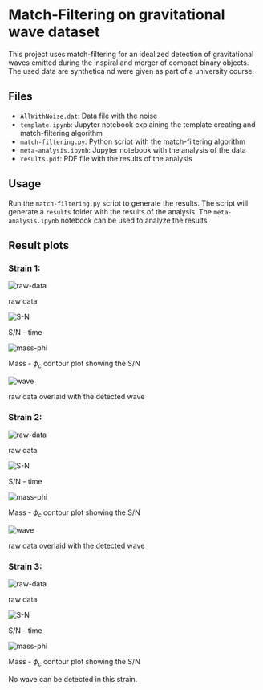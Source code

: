 # Match-Filtering on gravitational wave dataset

This project uses match-filtering for an idealized detection of gravitational waves emitted during the inspiral and merger of compact binary objects. The used data are synthetica nd were given as part of a university course.

## Files
- `AllWithNoise.dat`: Data file with the noise
- `template.ipynb`: Jupyter notebook explaining the template creating and match-filtering algorithm
- `match-filtering.py`: Python script with the match-filtering algorithm
- `meta-analysis.ipynb`: Jupyter notebook with the analysis of the data
- `results.pdf`: PDF file with the results of the analysis

## Usage

Run the `match-filtering.py` script to generate the results. The script will generate a `results` folder with the results of the analysis. The `meta-analysis.ipynb` notebook can be used to analyze the results.

## Result plots
### Strain 1:

![raw-data](plots/raw_1.png)

raw data 


![S-N](plots/time_merger_1.png)

S/N - time


![mass-phi](plots/contourf_1.png)

Mass - $\phi_c$ contour plot showing the S/N


![wave](plots/wave_1.png)

raw data overlaid with the detected wave


### Strain 2:

![raw-data](plots/raw_2.png)

raw data


![S-N](plots/time_merger_2.png)

S/N - time


![mass-phi](plots/contourf_2.png)

Mass - $\phi_c$ contour plot showing the S/N


![wave](plots/wave_2.png)

raw data overlaid with the detected wave


### Strain 3:

![raw-data](plots/raw_3.png)

raw data


![S-N](plots/time_merger_3.png)

S/N - time


![mass-phi](plots/contourf_3.png)

Mass - $\phi_c$ contour plot showing the S/N


No wave can be detected in this strain.